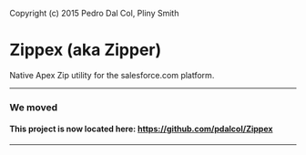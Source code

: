 Copyright (c) 2015 Pedro Dal Col, Pliny Smith

# Zippex (aka Zipper)
Native Apex Zip utility for the salesforce.com platform.

***
### We moved
#### This project is now located here: https://github.com/pdalcol/Zippex
***
